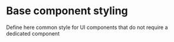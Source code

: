 # Base component styling

Define here common style for UI components that do not require a dedicated component
